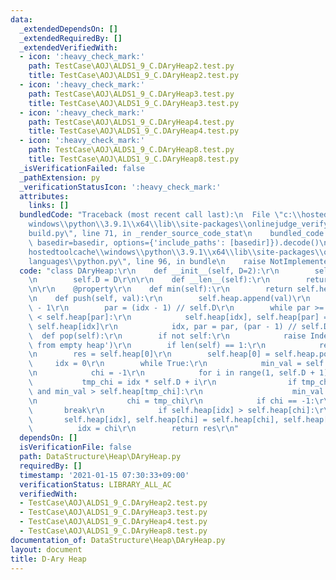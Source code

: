 ```yaml
---
data:
  _extendedDependsOn: []
  _extendedRequiredBy: []
  _extendedVerifiedWith:
  - icon: ':heavy_check_mark:'
    path: TestCase\AOJ\ALDS1_9_C.DAryHeap2.test.py
    title: TestCase\AOJ\ALDS1_9_C.DAryHeap2.test.py
  - icon: ':heavy_check_mark:'
    path: TestCase\AOJ\ALDS1_9_C.DAryHeap3.test.py
    title: TestCase\AOJ\ALDS1_9_C.DAryHeap3.test.py
  - icon: ':heavy_check_mark:'
    path: TestCase\AOJ\ALDS1_9_C.DAryHeap4.test.py
    title: TestCase\AOJ\ALDS1_9_C.DAryHeap4.test.py
  - icon: ':heavy_check_mark:'
    path: TestCase\AOJ\ALDS1_9_C.DAryHeap8.test.py
    title: TestCase\AOJ\ALDS1_9_C.DAryHeap8.test.py
  _isVerificationFailed: false
  _pathExtension: py
  _verificationStatusIcon: ':heavy_check_mark:'
  attributes:
    links: []
  bundledCode: "Traceback (most recent call last):\n  File \"c:\\hostedtoolcache\\\
    windows\\python\\3.9.1\\x64\\lib\\site-packages\\onlinejudge_verify\\documentation\\\
    build.py\", line 71, in _render_source_code_stat\n    bundled_code = language.bundle(stat.path,\
    \ basedir=basedir, options={'include_paths': [basedir]}).decode()\n  File \"c:\\\
    hostedtoolcache\\windows\\python\\3.9.1\\x64\\lib\\site-packages\\onlinejudge_verify\\\
    languages\\python.py\", line 96, in bundle\n    raise NotImplementedError\nNotImplementedError\n"
  code: "class DAryHeap:\r\n    def __init__(self, D=2):\r\n        self.heap = []\r\
    \n        self.D = D\r\n\r\n    def __len__(self):\r\n        return len(self.heap)\r\
    \n\r\n    @property\r\n    def min(self):\r\n        return self.heap[0]\r\n\r\
    \n    def push(self, val):\r\n        self.heap.append(val)\r\n        idx = len(self)\
    \ - 1\r\n        par = (idx - 1) // self.D\r\n        while par >= 0 and self.heap[idx]\
    \ < self.heap[par]:\r\n            self.heap[idx], self.heap[par] = self.heap[par],\
    \ self.heap[idx]\r\n            idx, par = par, (par - 1) // self.D\r\n\r\n  \
    \  def pop(self):\r\n        if not self:\r\n            raise IndexError('pop\
    \ from empty heap')\r\n        if len(self) == 1:\r\n            return self.heap.pop()\r\
    \n        res = self.heap[0]\r\n        self.heap[0] = self.heap.pop()\r\n   \
    \     idx = 0\r\n        while True:\r\n            min_val = self.heap[idx]\r\
    \n            chi = -1\r\n            for i in range(1, self.D + 1):\r\n     \
    \           tmp_chi = idx * self.D + i\r\n                if tmp_chi < len(self)\
    \ and min_val > self.heap[tmp_chi]:\r\n                    min_val = self.heap[tmp_chi]\r\
    \n                    chi = tmp_chi\r\n            if chi == -1:\r\n         \
    \       break\r\n            if self.heap[idx] > self.heap[chi]:\r\n         \
    \       self.heap[idx], self.heap[chi] = self.heap[chi], self.heap[idx]\r\n  \
    \          idx = chi\r\n        return res\r\n"
  dependsOn: []
  isVerificationFile: false
  path: DataStructure\Heap\DAryHeap.py
  requiredBy: []
  timestamp: '2021-01-15 07:30:33+09:00'
  verificationStatus: LIBRARY_ALL_AC
  verifiedWith:
  - TestCase\AOJ\ALDS1_9_C.DAryHeap2.test.py
  - TestCase\AOJ\ALDS1_9_C.DAryHeap3.test.py
  - TestCase\AOJ\ALDS1_9_C.DAryHeap4.test.py
  - TestCase\AOJ\ALDS1_9_C.DAryHeap8.test.py
documentation_of: DataStructure\Heap\DAryHeap.py
layout: document
title: D-Ary Heap
---
```


